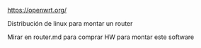 https://openwrt.org/

Distribución de linux para montar un router

Mirar en router.md para comprar HW para montar este software
